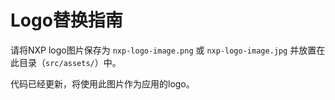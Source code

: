 # Logo替换指南

请将NXP logo图片保存为 `nxp-logo-image.png` 或 `nxp-logo-image.jpg` 并放置在此目录（`src/assets/`）中。

代码已经更新，将使用此图片作为应用的logo。
